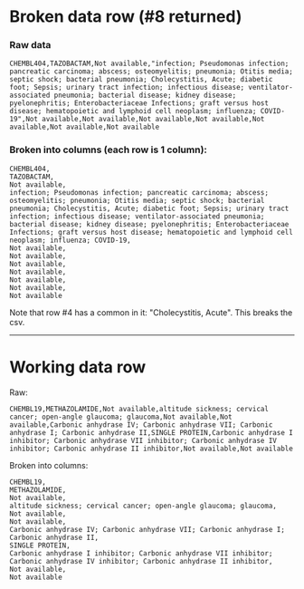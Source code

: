 Broken data row (#8 returned)
=============================
### Raw data
```
CHEMBL404,TAZOBACTAM,Not available,"infection; Pseudomonas infection; pancreatic carcinoma; abscess; osteomyelitis; pneumonia; Otitis media; septic shock; bacterial pneumonia; Cholecystitis, Acute; diabetic foot; Sepsis; urinary tract infection; infectious disease; ventilator-associated pneumonia; bacterial disease; kidney disease; pyelonephritis; Enterobacteriaceae Infections; graft versus host disease; hematopoietic and lymphoid cell neoplasm; influenza; COVID-19",Not available,Not available,Not available,Not available,Not available,Not available,Not available
```

### Broken into columns (each row is 1 column):
```
CHEMBL404,
TAZOBACTAM,
Not available,
infection; Pseudomonas infection; pancreatic carcinoma; abscess; osteomyelitis; pneumonia; Otitis media; septic shock; bacterial pneumonia; Cholecystitis, Acute; diabetic foot; Sepsis; urinary tract infection; infectious disease; ventilator-associated pneumonia; bacterial disease; kidney disease; pyelonephritis; Enterobacteriaceae Infections; graft versus host disease; hematopoietic and lymphoid cell neoplasm; influenza; COVID-19,
Not available,
Not available,
Not available,
Not available,
Not available,
Not available,
Not available
```

Note that row #4 has a common in it: "Cholecystitis, Acute". This breaks the csv.

-----------------------------------------------------------------------------

Working data row
================
Raw:
```
CHEMBL19,METHAZOLAMIDE,Not available,altitude sickness; cervical cancer; open-angle glaucoma; glaucoma,Not available,Not available,Carbonic anhydrase IV; Carbonic anhydrase VII; Carbonic anhydrase I; Carbonic anhydrase II,SINGLE PROTEIN,Carbonic anhydrase I inhibitor; Carbonic anhydrase VII inhibitor; Carbonic anhydrase IV inhibitor; Carbonic anhydrase II inhibitor,Not available,Not available
```

Broken into columns:
```
CHEMBL19,
METHAZOLAMIDE,
Not available,
altitude sickness; cervical cancer; open-angle glaucoma; glaucoma,
Not available,
Not available,
Carbonic anhydrase IV; Carbonic anhydrase VII; Carbonic anhydrase I; Carbonic anhydrase II,
SINGLE PROTEIN,
Carbonic anhydrase I inhibitor; Carbonic anhydrase VII inhibitor; Carbonic anhydrase IV inhibitor; Carbonic anhydrase II inhibitor,
Not available,
Not available
```
